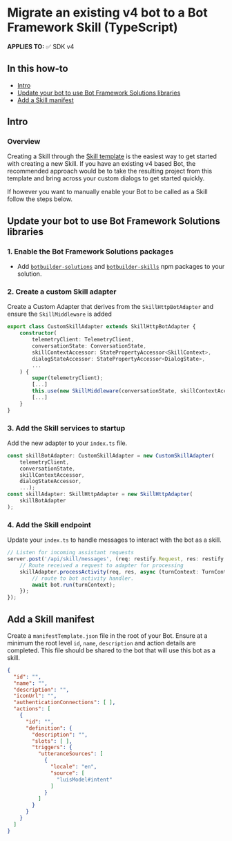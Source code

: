 # Migrate an existing v4 bot to a Bot Framework Skill (TypeScript)

**APPLIES TO:** ✅ SDK v4

## In this how-to

- [Intro](#intro)
- [Update your bot to use Bot Framework Solutions libraries](#update-your-bot-to-use-bot-framework-solutions-libraries)
- [Add a Skill manifest](#add-a-skill-manifest)

## Intro

### Overview

Creating a Skill through the [Skill template](/docs/tutorials/typescript/skill.md#create-your-skill) is the easiest way to get started with creating a new Skill. If you have an existing v4 based Bot, the recommended approach would be to take the resulting project from this template and bring across your custom dialogs to get started quickly.

If however you want to manually enable your Bot to be called as a Skill follow the steps below.

## Update your bot to use Bot Framework Solutions libraries

### 1. Enable the Bot Framework Solutions packages

- Add [`botbuilder-solutions`](https://www.npmjs.com/package/botbuilder-solutions) and [`botbuilder-skills`](https://www.npmjs.com/package/botbuilder-skills) npm packages to your solution.

### 2. Create a custom Skill adapter

Create a Custom Adapter that derives from the `SkillHttpBotAdapter` and ensure the `SkillMiddleware` is added

```typescript
export class CustomSkillAdapter extends SkillHttpBotAdapter {
    constructor(
        telemetryClient: TelemetryClient,
        conversationState: ConversationState,
        skillContextAccessor: StatePropertyAccessor<SkillContext>,
        dialogStateAccessor: StatePropertyAccessor<DialogState>,
        ...
    ) {
        super(telemetryClient);
        [...]
        this.use(new SkillMiddleware(conversationState, skillContextAccessor, dialogStateAccessor));
        [...]
    }
}
```

### 3. Add the Skill services to startup

Add the new adapter to your `index.ts` file.

```typescript
const skillBotAdapter: CustomSkillAdapter = new CustomSkillAdapter(
    telemetryClient,
    conversationState,
    skillContextAccessor,
    dialogStateAccessor,
    ...);
const skillAdapter: SkillHttpAdapter = new SkillHttpAdapter(
    skillBotAdapter
);
```

### 4. Add the Skill endpoint

Update your `index.ts` to handle messages to interact with the bot as a skill.

```typescript
// Listen for incoming assistant requests
server.post('/api/skill/messages', (req: restify.Request, res: restify.Response) => {
    // Route received a request to adapter for processing
    skillAdapter.processActivity(req, res, async (turnContext: TurnContext) => {
        // route to bot activity handler.
        await bot.run(turnContext);
    });
});
```

## Add a Skill manifest

Create a `manifestTemplate.json` file in the root of your Bot. Ensure at a minimum the root level `id`, `name`, `description` and action details are completed. This file should be shared to the bot that will use this bot as a skill.

```json
{
  "id": "",
  "name": "",
  "description": "",
  "iconUrl": "",
  "authenticationConnections": [ ],
  "actions": [
    {
      "id": "",
      "definition": {
        "description": "",
        "slots": [ ],
        "triggers": {
          "utteranceSources": [
            {
              "locale": "en",
              "source": [
                "luisModel#intent"
              ]
            }
          ]
        }
      }
    }
  ]
}
```
